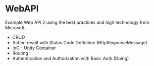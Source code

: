 # WebAPI
Example Web API 2 using the best practices and high technology from Microsoft.

<ul>
  <li>CRUD</li>
  <li>Action result with Status Code Definition (HttpResponseMessage)</li>
  <li>IoC - Unity Container</li>
  <li>Routing</li>
  <li>Authentication and Authorization with Basic Auth (Doing)</li>
</ul>

